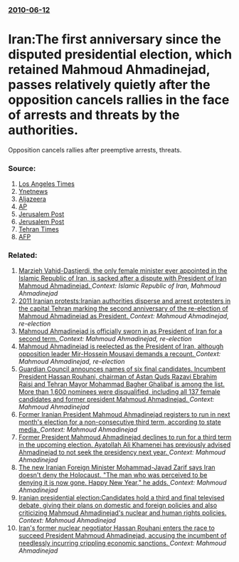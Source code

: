 ### [2010-06-12](/news/2010/06/12/index.md)

# Iran:The first anniversary since the disputed presidential election, which retained Mahmoud Ahmadinejad, passes relatively quietly after the opposition cancels rallies in the face of arrests and threats by the authorities. 

Opposition cancels rallies after preemptive arrests, threats.


### Source:

1. [Los Angeles Times](http://www.latimes.com/news/nationworld/world/middleeast/la-fg-iran-protests-2010-0613-20100612,0,6359771.story)
2. [Ynetnews](http://www.ynetnews.com/articles/0,7340,L-3903993,00.html)
3. [Aljazeera](http://english.aljazeera.net/news/middleeast/2010/06/20106127532996131.html)
4. [AP](http://www.google.com/hostednews/ap/article/ALeqM5ixeFBxfLzaSjs8Mb8cuFmtPOT6-wD9G9S7200)
5. [Jerusalem Post](http://www.jpost.com/International/Article.aspx?id=178228)
6. [Jerusalem Post](http://www.jpost.com/International/Article.aspx?id=178206)
7. [Tehran Times](http://www.tehrantimes.com/index_View.asp?code=221115)
8. [AFP](http://www.google.com/hostednews/afp/article/ALeqM5iZpb6-h8xD7mHnRKGUBW_WWE9WYg)

### Related:

1. [Marzieh Vahid-Dastjerdi, the only female minister ever appointed in the Islamic Republic of Iran, is sacked after a dispute with President of Iran Mahmoud Ahmadinejad. ](/news/2012/12/27/marzieh-vahid-dastjerdi-the-only-female-minister-ever-appointed-in-the-islamic-republic-of-iran-is-sacked-after-a-dispute-with-president-o.md) _Context: Islamic Republic of Iran, Mahmoud Ahmadinejad_
2. [2011 Iranian protests:Iranian authorities disperse and arrest protesters in the capital Tehran marking the second anniversary of the re-election of Mahmoud Ahmadinejad as President. ](/news/2011/06/12/2011-iranian-protests-piranian-authorities-disperse-and-arrest-protesters-in-the-capital-tehran-marking-the-second-anniversary-of-the-re-ele.md) _Context: Mahmoud Ahmadinejad, re-election_
3. [ Mahmoud Ahmadinejad is officially sworn in as President of Iran for a second term. ](/news/2009/08/5/mahmoud-ahmadinejad-is-officially-sworn-in-as-president-of-iran-for-a-second-term.md) _Context: Mahmoud Ahmadinejad, re-election_
4. [ Mahmoud Ahmadinejad is reelected as the President of Iran, although opposition leader Mir-Hossein Mousavi demands a recount. ](/news/2009/06/13/mahmoud-ahmadinejad-is-reelected-as-the-president-of-iran-although-opposition-leader-mir-hossein-mousavi-demands-a-recount.md) _Context: Mahmoud Ahmadinejad, re-election_
5. [Guardian Council announces names of six final candidates. Incumbent President Hassan Rouhani, chairman of Astan Quds Razavi Ebrahim Raisi and Tehran Mayor Mohammad Bagher Ghalibaf is among the list. More than 1,600 nominees were disqualified, including all 137 female candidates and former president Mahmoud Ahmadinejad. ](/news/2017/04/20/guardian-council-announces-names-of-six-final-candidates-incumbent-president-hassan-rouhani-chairman-of-astan-quds-razavi-ebrahim-raisi-an.md) _Context: Mahmoud Ahmadinejad_
6. [Former Iranian President Mahmoud Ahmadinejad registers to run in next month's election for a non-consecutive third term, according to state media. ](/news/2017/04/12/former-iranian-president-mahmoud-ahmadinejad-registers-to-run-in-next-month-s-election-for-a-non-consecutive-third-term-according-to-state.md) _Context: Mahmoud Ahmadinejad_
7. [Former President Mahmoud Ahmadinejad declines to run for a third term in the upcoming election. Ayatollah Ali Khamenei has previously advised Ahmadinejad to not seek the presidency next year. ](/news/2016/09/27/former-president-mahmoud-ahmadinejad-declines-to-run-for-a-third-term-in-the-upcoming-election-ayatollah-ali-khamenei-has-previously-advise.md) _Context: Mahmoud Ahmadinejad_
8. [The new Iranian Foreign Minister Mohammad-Javad Zarif says Iran doesn't deny the Holocaust. "The man who was perceived to be denying it is now gone. Happy New Year," he adds. ](/news/2013/09/5/the-new-iranian-foreign-minister-mohammad-javad-zarif-says-iran-doesn-t-deny-the-holocaust-the-man-who-was-perceived-to-be-denying-it-is-n.md) _Context: Mahmoud Ahmadinejad_
9. [Iranian presidential election:Candidates hold a third and final televised debate, giving their plans on domestic and foreign policies and also criticizing Mahmoud Ahmadinejad's nuclear and human rights policies. ](/news/2013/06/7/iranian-presidential-election-pcandidates-hold-a-third-and-final-televised-debate-giving-their-plans-on-domestic-and-foreign-policies-and-a.md) _Context: Mahmoud Ahmadinejad_
10. [Iran's former nuclear negotiator Hassan Rouhani enters the race to succeed President Mahmoud Ahmadinejad, accusing the incumbent of needlessly incurring crippling economic sanctions. ](/news/2013/04/12/iran-s-former-nuclear-negotiator-hassan-rouhani-enters-the-race-to-succeed-president-mahmoud-ahmadinejad-accusing-the-incumbent-of-needless.md) _Context: Mahmoud Ahmadinejad_
